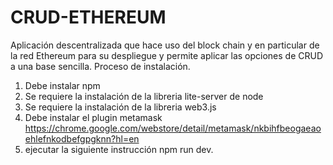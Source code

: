 # CRUD-ETHEREUM
Aplicación descentralizada que hace uso del block chain y en particular de la red Ethereum para su despliegue y permite aplicar las opciones de CRUD a una base sencilla.
Proceso de instalación.
1) Debe instalar npm
2) Se requiere la instalación de la libreria lite-server de node
3) Se requiere la instalación de la libreria web3.js
3) Debe instalar el plugin metamask https://chrome.google.com/webstore/detail/metamask/nkbihfbeogaeaoehlefnkodbefgpgknn?hl=en
4) ejecutar la siguiente instrucción npm run dev.
